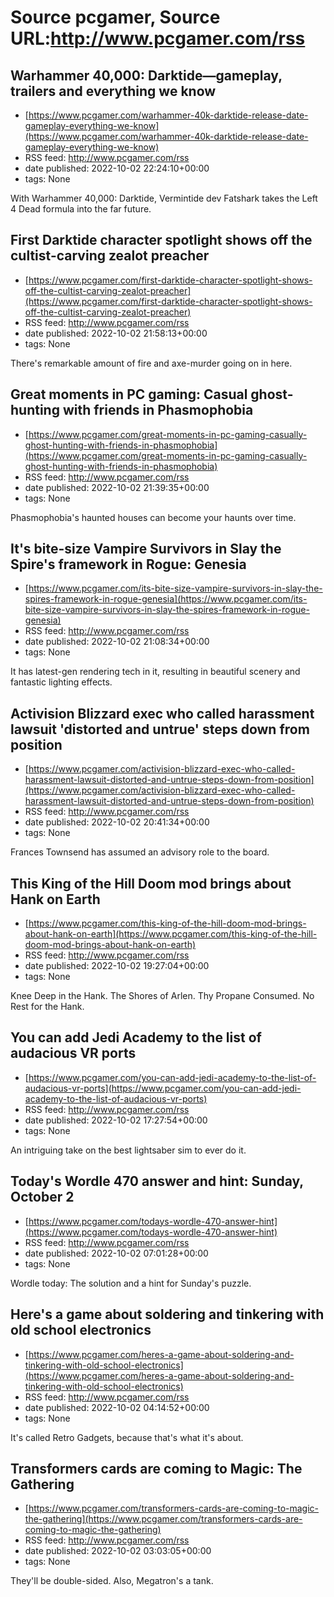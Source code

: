 # Source pcgamer, Source URL:http://www.pcgamer.com/rss

## Warhammer 40,000: Darktide—gameplay, trailers and everything we know
 - [https://www.pcgamer.com/warhammer-40k-darktide-release-date-gameplay-everything-we-know](https://www.pcgamer.com/warhammer-40k-darktide-release-date-gameplay-everything-we-know)
 - RSS feed: http://www.pcgamer.com/rss
 - date published: 2022-10-02 22:24:10+00:00
 - tags: None

With Warhammer 40,000: Darktide, Vermintide dev Fatshark takes the Left 4 Dead formula into the far future.

## First Darktide character spotlight shows off the cultist-carving zealot preacher
 - [https://www.pcgamer.com/first-darktide-character-spotlight-shows-off-the-cultist-carving-zealot-preacher](https://www.pcgamer.com/first-darktide-character-spotlight-shows-off-the-cultist-carving-zealot-preacher)
 - RSS feed: http://www.pcgamer.com/rss
 - date published: 2022-10-02 21:58:13+00:00
 - tags: None

There's remarkable amount of fire and axe-murder going on in here.

## Great moments in PC gaming: Casual ghost-hunting with friends in Phasmophobia
 - [https://www.pcgamer.com/great-moments-in-pc-gaming-casually-ghost-hunting-with-friends-in-phasmophobia](https://www.pcgamer.com/great-moments-in-pc-gaming-casually-ghost-hunting-with-friends-in-phasmophobia)
 - RSS feed: http://www.pcgamer.com/rss
 - date published: 2022-10-02 21:39:35+00:00
 - tags: None

Phasmophobia's haunted houses can become your haunts over time.

## It's bite-size Vampire Survivors in Slay the Spire's framework in Rogue: Genesia
 - [https://www.pcgamer.com/its-bite-size-vampire-survivors-in-slay-the-spires-framework-in-rogue-genesia](https://www.pcgamer.com/its-bite-size-vampire-survivors-in-slay-the-spires-framework-in-rogue-genesia)
 - RSS feed: http://www.pcgamer.com/rss
 - date published: 2022-10-02 21:08:34+00:00
 - tags: None

It has latest-gen rendering tech in it, resulting in beautiful scenery and fantastic lighting effects.

## Activision Blizzard exec who called harassment lawsuit 'distorted and untrue' steps down from position
 - [https://www.pcgamer.com/activision-blizzard-exec-who-called-harassment-lawsuit-distorted-and-untrue-steps-down-from-position](https://www.pcgamer.com/activision-blizzard-exec-who-called-harassment-lawsuit-distorted-and-untrue-steps-down-from-position)
 - RSS feed: http://www.pcgamer.com/rss
 - date published: 2022-10-02 20:41:34+00:00
 - tags: None

Frances Townsend has assumed an advisory role to the board.

## This King of the Hill Doom mod brings about Hank on Earth
 - [https://www.pcgamer.com/this-king-of-the-hill-doom-mod-brings-about-hank-on-earth](https://www.pcgamer.com/this-king-of-the-hill-doom-mod-brings-about-hank-on-earth)
 - RSS feed: http://www.pcgamer.com/rss
 - date published: 2022-10-02 19:27:04+00:00
 - tags: None

Knee Deep in the Hank. The Shores of Arlen. Thy Propane Consumed. No Rest for the Hank.

## You can add Jedi Academy to the list of audacious VR ports
 - [https://www.pcgamer.com/you-can-add-jedi-academy-to-the-list-of-audacious-vr-ports](https://www.pcgamer.com/you-can-add-jedi-academy-to-the-list-of-audacious-vr-ports)
 - RSS feed: http://www.pcgamer.com/rss
 - date published: 2022-10-02 17:27:54+00:00
 - tags: None

An intriguing take on the best lightsaber sim to ever do it.

## Today's Wordle 470 answer and hint: Sunday, October 2
 - [https://www.pcgamer.com/todays-wordle-470-answer-hint](https://www.pcgamer.com/todays-wordle-470-answer-hint)
 - RSS feed: http://www.pcgamer.com/rss
 - date published: 2022-10-02 07:01:28+00:00
 - tags: None

Wordle today: The solution and a hint for Sunday's puzzle.

## Here's a game about soldering and tinkering with old school electronics
 - [https://www.pcgamer.com/heres-a-game-about-soldering-and-tinkering-with-old-school-electronics](https://www.pcgamer.com/heres-a-game-about-soldering-and-tinkering-with-old-school-electronics)
 - RSS feed: http://www.pcgamer.com/rss
 - date published: 2022-10-02 04:14:52+00:00
 - tags: None

It's called Retro Gadgets, because that's what it's about.

## Transformers cards are coming to Magic: The Gathering
 - [https://www.pcgamer.com/transformers-cards-are-coming-to-magic-the-gathering](https://www.pcgamer.com/transformers-cards-are-coming-to-magic-the-gathering)
 - RSS feed: http://www.pcgamer.com/rss
 - date published: 2022-10-02 03:03:05+00:00
 - tags: None

They'll be double-sided. Also, Megatron's a tank.
